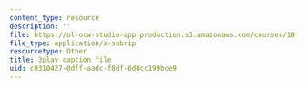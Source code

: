 ```yaml
---
content_type: resource
description: ''
file: https://ol-ocw-studio-app-production.s3.amazonaws.com/courses/18-01sc-single-variable-calculus-fall-2010/c93104270dffaadcf8df6d8cc199bce9_lEOjMAmkI-U.srt
file_type: application/x-subrip
resourcetype: Other
title: 3play caption file
uid: c9310427-0dff-aadc-f8df-6d8cc199bce9
---
```

